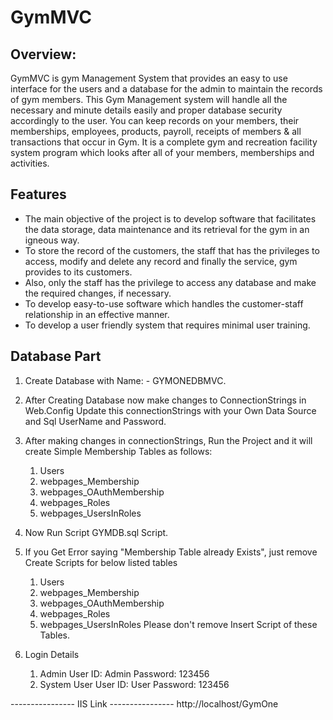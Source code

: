 # GymMVC

Overview:
-------------------

GymMVC is gym Management System that provides an easy to use interface for the users and a database for the admin to maintain the records of gym members. This Gym Management system will handle all the necessary and minute details easily and proper database security accordingly to the user. You can keep records on your members, their memberships, employees, products, payroll, receipts of members & all transactions that occur in Gym. It is a complete gym and recreation facility system program which looks after all of your members, memberships and activities.

Features
-------------------
* The main objective of the project is to develop software that facilitates the data storage, data maintenance and its retrieval for the gym in an igneous way.
* To store the record of the customers, the staff that has the privileges to access, modify and delete any record and finally the service, gym provides to its customers.
* Also, only the staff has the privilege to access any database and make the required changes, if necessary.
* To develop easy-to-use software which handles the customer-staff relationship in an effective manner.
* To develop a user friendly system that requires minimal user training.


Database Part
-------------------
1)	Create Database with Name: - GYMONEDBMVC.

2)	After Creating Database now make changes to ConnectionStrings in Web.Config
    Update this connectionStrings with your Own Data Source and Sql UserName and Password.

3)	After making changes in connectionStrings, Run the Project and it will create Simple Membership Tables as follows:
    1.	Users
    2.	webpages_Membership
    3.	webpages_OAuthMembership
    4.	webpages_Roles
    5.	webpages_UsersInRoles

4)	Now Run Script GYMDB.sql Script.

5)	If you Get Error saying "Membership Table already Exists", just remove Create Scripts for below listed tables 
    1.	Users
    2.	webpages_Membership
    3.	webpages_OAuthMembership
    4.	webpages_Roles
    5.	webpages_UsersInRoles
    Please don't remove Insert Script of these Tables.
6)	Login Details
    1.	Admin 
    User ID: Admin 
    Password: 123456
    2.	System User
    User ID: User
    Password: 123456

---------------- IIS Link ----------------
http://localhost/GymOne



      
  


